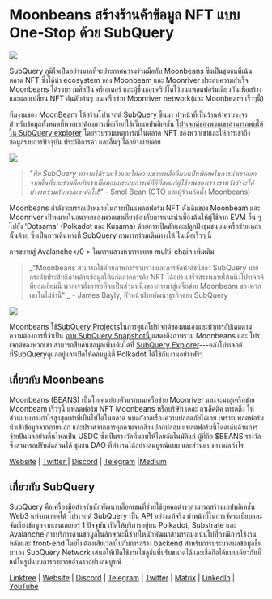 # Moonbeans สร้างร้านค้าข้อมูล NFT แบบ One-Stop ด้วย SubQuery

![](https://miro.medium.com/max/1400/0*WyB06V5POhvv7q4m)

SubQuery ภูมิใจเป็นอย่างมากที่จะประกาศความร่วมมือกับ Moonbeans ซึ่งเป็นชุมชนที่เน้นตลาด NFT ซึ่งได้นำ ecosystem ของ Moonbeam และ Moonriver ประสบความสำเร็จ Moonbeans ได้รวบรวมศิลปิน ครีเอเตอร์ และผู้ชื่นชอบคริปโตไว้บนแพลตฟอร์มเดียวกันเพื่อสร้างและแลกเปลี่ยน NFT อันดับต้นๆ บนเครือข่าย Moonriver network(และ Moonbeam เร็วๆนี้)

ทีมงานของ MoonBeam ได้สร้างโปรเจกต์ SubQuery ขึ้นมา ทำหน้าที่เป็นร้านค้าครบวงจรสำหรับข้อมูลทั้งหมดที่พวกเขาต้องการเพื่อเรียกใช้เว็บแอปพลิเคชัน [โปรเจกต์ของพวกเขาสามารถพบได้ใน SubQuery explorer](https://explorer.subquery.network/subquery/m00nbeans/marketplace-v3) โดยรวบรวมเหตุการณ์ในตลาด NFT ของพวกเขาและให้การเข้าถึงข้อมูลรายการปัจจุบัน ประวัติการค้า และอื่นๆ ได้อย่างง่ายดาย

![](https://miro.medium.com/max/1400/0*j4M8qDAU12se05uX)

> _"ทีม SubQuery ทำงานได้รวดเร็วและให้ความช่วยเหลือดีมากเป็นพิเศษในการนำเราออกจากพื้นที่และร่วมมือกับเราเพื่อมอบประสบการณ์ที่ดีที่สุดแก่ผู้ใช้งานของเรา เราหวังว่าจะได้ทำงานร่วมกับพวกเขาต่อไป!"_ - Smol Bean (CTO และผู้ร่วมก่อตั้ง Moonbeans)

Moonbeans กำลังจะบรรลุเป้าหมายในการเป็นแพลตฟอร์ม NFT ดั้งเดิมของ Moonbeam และ Moonriver เป้าหมายในอนาคตของพวกเขาเกี่ยวข้องกับการแนะนำเบื้องต้นให้ผู้ใช้จาก EVM อื่น ๆ ไปยัง 'Dotsama' (Polkadot และ Kusama) ด้วยการเปิดตัวและปลูกฝังชุมชนบนเครือข่ายเหล่านั้นด้วย ซึ่งเป็นการเดินทางที่ SubQuery สามารถร่วมเดินทางได้ ในเมื่อเร็วๆ นี้

การขยายสู่ Avalanche</0 > ในการแสวงหาการขยาย multi-chain เพิ่มเติม</p> 



> _"Moonbeans สามารถใช้ศักยภาพการรวบรวมและการจัดทำดัชนีของ SubQuery มายกระดับประสิทธิภาพด้านข้อมูลให้แก่ตลาดการค้า NFT ได้อย่างเสร็จสรรพภายใต้หนึ่งโปรเจกต์ที่ยอดเยี่ยมนี้ พวกเราตั้งตารอที่จะเป็นส่วนหนึ่งของการมาสู่เครือข่าย Moonbeam ของพวกเขาในไม่ช้านี้" _ - James Bayly, หัวหน้าฝ่ายพัฒนาธุรกิจของ SubQuery

![](https://miro.medium.com/max/1400/0*-FlPYXDl_QKfz9s5)

Moonbeans ใช้[SubQuery Projects](https://project.subquery.network/)ในการดูแลโปรเจกต์ของตนเองและทำการอัปเดตตามความต้องการที่จำเป็น [ภาพ SubQuery Snapshotนี้ ](https://twitter.com/subquerynetwork/status/1497134283827339416?s=21) แสดงถึงภาพรวม Moonbeans และ โปรเจกต์ของพวกเขา สามารถสืบค้นข้อมูลเพิ่มเติมได้ที่ [SubQuery Explorer](https://explorer.subquery.network/)---คลังโปรเจกต์ที่SubQueryดูแลอยู่และเปิดให้คอมมูนิตี้ Polkadot ได้ใช้กันงานอย่างฟรีๆ



## เกี่ยวกับ Moonbeans

Moonbeans (BEANS) เป็นโทเคนย่อยตัวแรกบนเครือข่าย Moonriver และจะมาสู่เครือข่าย Moonbeam เร็วๆนี้ แพลตฟอร์ม NFT Moonbeans หรือบริษัท เดอะ กาเล็คติค เทรดดิ้ง ให้ส่วนแบ่งทางกำไรสูงสุดเท่าที่เป็นไปได้ในตลาด หมดกังวลเรื่องความปลอดภัยได้เลย เพราะแพลตฟอร์มนำเข้าข้อมูลจากภายนอก และปราศจากการคุกคามจากสิ่งแปลกปลอม แพลตฟอร์มนี้โด่ดเด่นด้านการจ่ายปันผลอย่างลื่นไหลเป็น USDC ซึ่งเป็นรางวัลที่มอบให้โดยอัตโนมัติแก่ ผู้ที่ถือ $BEANS รางวัลซึ่งสามารถปรับสัดส่วนได้ ชุมชน DAO ที่ทำงานได้อย่างสมบูรณ์แบบ และส่วนแบ่งทางผลกำไร

[Website](http://moonbeans.io/) | [Twitter ](https://twitter.com/MoonBeansIO)| [Discord](http://discord.gg/qqE9aBPzQ9) | [Telegram](http://t.me/moonbeansio) |[Medium](https://medium.com/@MoonBeans)



## เกี่ยวกับ SubQuery

SubQuery คือเครื่องมือสำหรับนักพัฒนาบล็อคเชนที่ช่วยใช้บุคคลต่างๆสามารถสร้างแอปพลิเคชั่น Web3 แห่งอนาคตได้ โปรเจกต์ SubQuery เป็น API อย่างแท้จริง ทำหน้าที่ในการจัดระเบียบและจัดเรียงข้อมูลจากเชนเลเยอร์ 1 ปัจจุบัน เปิดให้บริการอยู่บน Polkadot, Substrate และ Avalanche การบริการด้านข้อมูลในลักษณะนี้ช่วยให้นักพัฒนาสามารถมุ่งเน้นไปที่กรณีการใช้งานหลักและ front-end โดยไม่ต้องเสียเวลาไปกับการสร้าง backend สำหรับการประมวลผลข้อมูลขึ้นมาเอง SubQuery Network เสนอให้เปิดใช้งานโซลูชันที่ปรับขนาดได้และเชื่อถือได้แบบเดียวกันนี้ แต่ในรูปแบบการกระจายอำนาจอย่างสมบูรณ์

[Linktree](https://linktr.ee/subquerynetwork) | [Website](https://subquery.network/) | [Discord](https://discord.com/invite/78zg8aBSMG) | [Telegram](https://t.me/subquerynetwork) | [Twitter](https://twitter.com/subquerynetwork) | [Matrix](https://matrix.to/#/#subquery:matrix.org) | [LinkedIn](https://www.linkedin.com/company/subquery) | [YouTube](https://www.youtube.com/channel/UCi1a6NUUjegcLHDFLr7CqLw)

